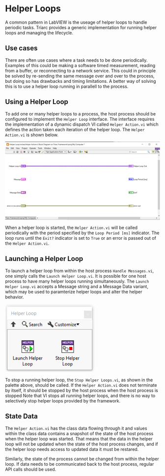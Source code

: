# Helper Loops

A common pattern in LabVIEW is the useage of helper loops to handle periodic tasks.
Triarc provides a generic implementation for running helper loops and managing the lifecycle.

## Use cases

There are often use cases where a task needs to be done periodically.
Examples of this could be making a software timed measurement, reading from a buffer, or reconnecting to a network service.
This could in principle be solved by re-sending the same message over and over to the process, but doing so has drawbacks and timing limitations.
A better way of solving this is to use a helper loop running in parallell to the process.

## Using a Helper Loop

To add one or many helper loops to a process, the host process should be configured to implement the `Helper Loop` interface.
The interface requires the implementation of a dynamic dispatch VI called `Helper Action.vi` which defines the action taken each iteration of the helper loop.
The `Helper Action.vi` is shown below.

![Helper BD](img/helper_loop_bd.png)

When a helper loop is started, the `Helper Action.vi` will be called periodically with the period specified by the `Loop Period [ms]` indicator.
The loop runs until the `Exit?` indicator is set to `True` or an error is passed out of the `Helper Action.vi`.

## Launching a Helper Loop

To launch a helper loop from within the host process `Handle Messages.vi`, one simply calls the `Launch Helper Loop.vi`.
It is possible for one host process to have many helper loops running simultaneously.
The `Launch Helper Loop.vi` accepts a Message string and a Message Data variant, which may be used to paramterize helper loops and alter the helper behavior.

![Helper palette](img/helper_loop_palette.png)

To stop a running helper loop, the `Stop Helper Loops.vi`, as shown in the palette above, should be called.
If the `Helper Action.vi` does not terminate by itself, it should be stopped by the host process when the host process is stopped
Note that VI stops all running helper loops, and there is no way to selectively stop helper loops provided by the framework.

## State Data

The `Helper Action.vi` has the class data flowing through it and values within the class data contains a snapshot of the state of the host process when the helper loop was started.
That means that the data in the helper loop will not be updated when the state of the host process changes, and if the helper loop needs access to updated data it must be restared.

Similarly, the state of the process cannot be changed from within the helper loop.
If data needs to be communicated back to the host process, regular API calls should be used.

